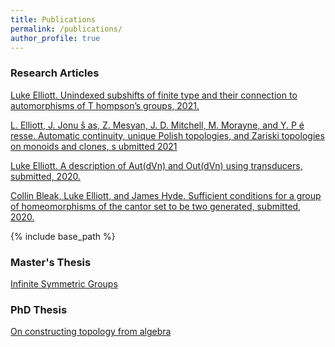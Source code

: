 ```yaml
---
title: Publications
permalink: /publications/
author_profile: true
---
```


### Research Articles

[Luke Elliott. Unindexed subshifts of finite type and their connection to automorphisms of
T hompson’s groups, 2021.](https://arxiv.org/abs/2112.13359)

[L. Elliott, J. Jonu ŝ as, Z. Mesyan, J. D. Mitchell, M. Morayne, and Y. P é resse. Automatic
continuity, unique Polish topologies, and Zariski topologies on monoids and clones,
s ubmitted 2021](https://arxiv.org/abs/1912.07029)

[Luke Elliott. A description of Aut(dVn) and Out(dVn) using transducers, submitted, 2020.](https://arxiv.org/abs/2009.05450)

[Collin Bleak, Luke Elliott, and James Hyde. Sufficient conditions for a group of
homeomorphisms of the cantor set to be two generated, submitted, 2020.](https://arxiv.org/abs/2008.04791)

{% include base_path %}


### Master's Thesis
[Infinite Symmetric Groups](https://le27.github.io/Luke-Elliott/files/Luke_Masters_Dissertation.pdf)


### PhD Thesis
[On constructing topology from algebra](https://le27.github.io/Luke-Elliott/files/Thesis%20subaru.pdf)
